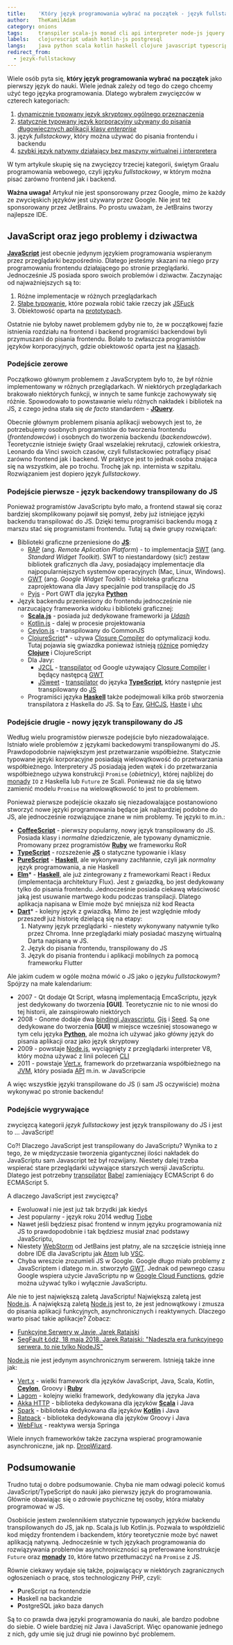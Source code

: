 ```yaml
---
title:    'Który język programowania wybrać na początek - język fullstackowy'
author:   TheKamilAdam
category: onions
tags:     transpiler scala-js monad cli api interpreter node-js jquery
labels:   clojurescript udash kotlin-js postgresql
langs:    java python scala kotlin haskell clojure javascript typescript purescript elm dart ruby ceylon
redirect_from:
  - jezyk-fullstackowy
---
```

Wiele osób pyta się,
**który język programowania wybrać na początek** jako pierwszy język do nauki.
Wiele jednak zależy od tego do czego chcemy użyć tego języka programowania.
Dlatego wybrałem zwycięzców w czterech kategoriach:
1. [dynamicznie typowany język skryptowy ogólnego przeznaczenia](/jezyk-skryptowy)
2. [statycznie typowany język korporacyjny używany do pisania długowiecznych aplikacji klasy *enterprise*](/jezyk-korporacyjny)
3. język *fullstackowy*, który można używać do pisania frontendu i backendu
4. [szybki język natywny działający bez maszyny wirtualnej i interpretera](/jezyk-natywny)

W tym artykule skupię się na zwycięzcy trzeciej kategorii,
świętym Graalu programowania webowego, 
czyli języku *fullstackowy*,
w którym można pisać zarówno frontend jak i backend.

**Ważna uwaga!**
Artykuł nie jest sponsorowany przez Google,
mimo że każdy ze zwycięskich języków jest używany przez Google.
Nie jest też sponsorowany przez JetBrains.
Po prostu uważam,
że JetBrains tworzy najlepsze IDE.

## JavaScript oraz jego problemy i dziwactwa
**[JavaScript]** jest obecnie jedynym językiem programowania wspieranym przez przeglądarki bezpośrednio.
Dlatego jesteśmy skazani na niego przy programowaniu frontendu działającego po stronie przeglądarki. 
Jednocześnie JS posiada sporo swoich problemów i dziwactw. Zaczynając od najważniejszych są to:
1. Różne implementacje w różnych przeglądarkach
2. [Słabe typowanie], które pozwala robić takie rzeczy jak [JSFuck] 
3. Obiektowość oparta na [prototypach](<https://pl.wikipedia.org/wiki/Prototyp_(oprogramowanie)>).

Ostatnie nie byłoby nawet problemem gdyby nie to,
że w początkowej fazie istnienia  rozdziału na frontend i backend
programiści backendowi byli przymuszani do pisania frontendu.
Bolało to zwłaszcza programistów języków korporacyjnych,
gdzie obiektowość oparta jest na [klasach](<https://pl.wikipedia.org/wiki/Klasa_(programowanie_obiektowe)>).

### Podejście zerowe
Początkowo głównym problemem z JavaScryptem było to,
że był różnie implementowany w różnych przeglądarkach.
W niektórych przeglądarkach brakowało niektórych funkcji,
w innych te same funkcje zachowywały się różnie.
Spowodowało to powstawanie wielu różnych nakładek i bibliotek na JS,
z czego jedna stała się *de facto* standardem - **[JQuery]**.

Obecnie głównym problemem pisania aplikacji webowych jest to,
że potrzebujemy osobnych programistów do tworzenia frontendu (*frontendowców*) 
i osobnych do tworzenia backendu (*backendowców*).
Teoretycznie istnieje święty Graal wszelakiej rekrutacji,
człowiek orkiestra,
Leonardo da Vinci swoich czasów,
czyli fullstackowiec potrafiący pisać zarówno frontend jak i backend.
W praktyce jest to jednak osoba znająca się na wszystkim, ale po trochu.
Trochę jak np. internista w szpitalu.
Rozwiązaniem jest dopiero język *fullstackowy*.

### Podejście pierwsze - język backendowy transpilowany do JS

Ponieważ programistów JavaScriptu było mało,
a frontend stawał się coraz bardziej skomplikowany pojawił się pomysł,
żeby już istniejące języki backendu transpilować do JS.
Dzięki temu programiści backendu mogą z marszu stać się programistami frontendu.
Tutaj są dwie grupy rozwiązań:
* Biblioteki graficzne przeniesione do **[JS]**:
  * [RAP] (ang. *Remote Aplication Platform*) - 
  to implementacja [SWT] (ang. *Standard Widget Toolkit*).
   SWT to niestandardowy (sic!) zestaw bibliotek graficznych dla Javy,
  posiadający implementacje dla najpopularniejszych systemów operacyjnych (Mac, Linux, Windows). 
  * [GWT] (ang. *Google Widget Toolkit*) - 
  biblioteka graficzna zaprojektowana dla Javy specjalnie pod transpilację do JS
  * [Pyjs] - Port GWT dla języka **[Python]**
* Język backendu przeniesiony do frontendu jednocześnie nie narzucający frameworka widoku i biblioteki graficznej:
  * **[Scala.js]** - posiada już dedykowane frameworki ja *[Udash]*
  * [Kotlin.js] - dalej w procesie projektowania
  * [Ceylon.js] - transpilowany do CommonJS
  * [ClojureScript]* - używa [Closure Compiler] do optymalizacji kodu.
Tutaj pojawia się gwiazdka ponieważ istnieją [różnice](<https://clojurescript.org/about/differences>) pomiędzy 
  **[Clojure]** i ClojureScript
  * Dla Javy: 
    * [J2CL] - [transpilator] od Google używający [Closure Compiler] i będący następcą [GWT]
    * [JSweet] - [transpilator] do  języka **[TypeScript]**, który następnie jest transpilowany do [JS]
  * Programiści języka **[Haskell]** także podejmowali kilka prób stworzenia transpilatora z Haskella do JS.
Są to [Fay], [GHCJS], [Haste] i [uhc]

### Podejście drugie - nowy język transpilowany do JS

Według wielu programistów pierwsze podejście było niezadowalające.
Istniało wiele problemów z językami backedowymi transpilowanymi do JS.
Prawdopodobnie największym jest przetwarzanie współbieżne.
Statycznie typowane języki korporacyjne posiadają wielowątkowość do przetwarzania współbieżnego.
Interpretery JS posiadają jeden wątek 
i do przetwarzania współbieżnego używa konstrukcji `Promise` (*obietnicy*),
której najbliżej do [monady](/posts-by-tags/monad) `IO` z Haskella lub `Future` ze Scali.
Ponieważ nie da się łatwo zamienić modelu `Promise` na wielowątkowość to jest to problemem.

Ponieważ pierwsze podejście okazało się niezadowalające postanowiono 
stworzyć nowe języki programowania będące jak najbardziej podobne do JS,
ale jednocześnie rozwiązujące znane w nim problemy.
Te języki to m.in.:
* **[CoffeeScript]** - pierwszy popularny, nowy język transpilowany do JS. Posiada klasy i *normalne* dziedziczenie,
ale typowany dynamicznie. Promowany przez programistów **[Ruby]** we frameworku RoR
* **[TypeScript]** - rozszeżenie **[JS]** o statyczne typowanie i klasy
* **[PureScript]** - **[Haskell]**, ale wykonywany zachłannie, 
czyli jak *normalny* język programowania, a nie Haskell
* **[Elm]*** - **[Haskell]**, ale już zintegrowany z frameworkami React i Redux (implementacja architektury Flux).
Jest z gwiazdką, bo jest dedykowany tylko do pisania frontendu.
Jednocześnie posiada ciekawą właściwość jaką jest usuwanie martwego kodu podczas transpilacji.
Dlatego aplikacja napisana w Elmie może być mniejsza niż kod Reacta 
* **[Dart]*** - kolejny język z gwiazdką. Mimo że jest względnie młody przeszedł już historię dzielącą się na etapy:
  1. Natywny język przeglądarki - niestety wykonywany natywnie tylko przez Chroma. 
Inne przeglądarki miały posiadać maszynę wirtualną Darta napisaną w JS.
  2. Język do pisania frontendu, transpilowany do JS
  3. Język do pisania frontendu i aplikacji mobilnych za pomocą frameworku Flutter

Ale jakim cudem w ogóle można mówić o JS jako o języku *fullstackowym*?
Spójrzy na małe kalendarium:
* 2007 - Qt dodaje Qt Script, własną implementacją EmcaScriptu, język jest dedykowany do tworzenia **[GUI]**. 
Teoretycznie nic to nie wnosi do tej historii, ale zainspirowało niektórych
* 2008 - Gnome dodaje dwa [bindingi Javascriptu](<https://wiki.gnome.org/JavaScript>), [Gjs] i [Seed].
Są one dedykowane do tworzenia **[GUI]** w miejsce wcześniej stosowanego w tym celu języka **[Python]**, 
ale można ich używać jako główny język do pisania aplikacji oraz jako język skryptowy
* 2009 - powstaje [Node.js], wyciągnięty z przeglądarki interpreter V8,
który można używać z linii poleceń [CLI]
* 2011 - powstaje [Vert.x], framework do przetwarzania współbieżnego na [JVM],
który posiada [API] m.in. w JavaScripcie

A więc wszystkie języki transpilowane do JS (i sam JS oczywiście) można wykonywać po stronie backendu! 

### Podejście wygrywające
zwycięzcą kategorii *język fullstackowy* jest język transpilowany do JS i jest to ... JavaScript!

Co?! Dlaczego JavaScript jest transpilowany do JavaScriptu?
Wynika to z tego, 
że w międzyczasie tworzenia gigantycznej ilości nakładek do JavaScriptu sam Javascript też był rozwijany.
Niestety dalej trzeba wspierać stare przeglądarki używające starszych wersji JavaScriptu.
Dlatego jest potrzebny [transpilator] [Babel] zamieniający ECMAScript 6 do ECMAScript 5.

A dlaczego JavaScript jest zwycięzcą?
* Ewoluował i nie jest już tak brzydki jak kiedyś
* Jest popularny - język roku 2014 według [Tiobe]
* Nawet jeśli będziesz pisać frontend w innym języku programowania niż JS to prawdopodobnie
i tak będziesz musiał znać podstawy JavaScriptu,
* Niestety [WebStorm] od JetBains jest płatny,
ale na szczęście istnieją inne dobre IDE dla JavaScriptu jak [Atom] lub [VSC].
* Chyba wreszcie zrozumieli JS w Google.
Google długo miało problemy z JavaScriptem i dlatego m.in. stworzyło [GWT].
Jednak od pewnego czasu Google wspiera użycie JavaScriptu np w [Google Cloud Functions],
gdzie można używać tylko i wyłącznie JavaScriptu.

Ale nie to jest największą zaletą JavaScriptu! 
Największą zaletą jest [Node.js].
A największą zaletą [Node.js] jest to,
że jest jednowątkowy i zmusza do pisania aplikacji funkcyjnych, asynchronicznych i reaktywnych.
Dlaczego warto pisać takie aplikacje?
Zobacz:
* [Funkcyjne Serwery w Javie, Jarek Ratajski ](<https://www.youtube.com/watch?v=QUJgD9t5jMw>)
* [SegFault Łódź, 18 maja 2018. Jarek Ratajski: "Nadeszła era funkcyjnego serwera, to nie tylko NodeJS"](<https://www.youtube.com/watch?v=ae0JuSrDUE0>)

[Node.js] nie jest jedynym asynchronicznym serwerem. Istnieją także inne jak:
* [Vert.x] - wielki framework dla języków JavaScript, Java, Scala, Kotlin, **[Ceylon]**, Groovy i **[Ruby]**
* [Lagom] - kolejny wielki framework, dedykowany dla języka Java
* [Akka HTTP] - biblioteka dedykowana dla języków **[Scala]** i Java
* [Spark] - biblioteka dedykowana dla języków **[Kotlin]** i Java
* [Ratpack] - biblioteka dedykowana dla języków Groovy i Java
* [WebFlux] - reaktywa wersja Springa

Wiele innych frameworków także zaczyna wspierać programowanie asynchroniczne,
jak np. [DropWizard]. 

## Podsumowanie

Trudno tutaj o dobre podsumowanie.
Chyba nie mam odwagi polecić komuś JavaScript/TypeScript do nauki jako pierwszy język do programowania.
Głównie obawiając się o zdrowie psychiczne tej osoby,
która miałaby programować w JS.
 
Osobiście jestem zwolennikiem statycznie typowanych języków backendu transpilowanych do JS,
jak np. Scala.js lub Kotlin.js.
Pozwala to współdzielić kod między frontendem i backendem,
który teoretycznie może być nawet aplikacją natywną.
Jednocześnie  w tych językach programowania
do rozwiązywania problemów asynchroniczności 
są preferowane konstrukcje `Future` oraz **[monady](/posts-by-tags/monad)** `IO`,
które łatwo przetłumaczyć na `Promise` z JS.

Równie ciekawy wydaje się także,
pojawiącący w niektórych zagranicznych ogłoszeniach o pracę,
stos technologiczny PHP,
czyli:
* **P**ureScript na frontendzie
* **H**askell na backandzie
* **P**ostgreSQL jako baza danych

Są to co prawda dwa języki programowania do nauki, 
ale bardzo podobne do siebie.
O wiele bardziej niż Java i JavaScript.
Więc opanowanie jednego z nich,
gdy umie się już drugi nie powinno być problemem.

[Słabe typowanie]: https://pl.wikipedia.org/wiki/Typowanie_s%C5%82abe
[JSFuck]: https://github.com/aemkei/jsfuck

[JQuery]: /posts-by-tags/jquery

[transpilator]: /posts-by-tags/transpiler

[Java]: /posts-by-langs/java
[Scala]: /posts-by-langs/scala
[Kotlin]: /posts-by-langs/kotlin
[ceylon]: /posts-by-langs/ceylon
[Clojure]: /posts-by-langs/clojure
[Haskell]: /posts-by-langs/haskell

[RAP]: https://www.eclipse.org/rap/
[SWT]: https://www.eclipse.org/swt/
[GWT]: http://www.gwtproject.org
[Pyjs]: http://pyjs.org/

[Scala.js]: /posts-by-tags/scala-js
[Kotlin.js]: /posts-by-tags/kotlin-js
[Ceylon.js]: https://ceylon-lang.org/documentation/1.3/reference/interoperability/js/
[ClojureScript]: https://clojurescript.org/

[Closure Compiler]: https://github.com/google/closure-compiler
[J2CL]: https://github.com/google/j2cl
[JSweet]: https://github.com/cincheo/jsweet

[Fay]: https://github.com/faylang/fay/wiki
[GHCJS]: https://github.com/ghcjs/ghcjs
[Haste]: https://github.com/valderman/haste-compiler
[uhc]: https://github.com/uhc/uhc

[JS]: /posts-by-langs/javascript
[JVM]: /posts-by-tags/jvm
[udash]: https://udash.io/

[JavaScript]: /posts-by-langs/javascript
[CoffeeScript]: /posts-by-langs/coffeescript
[TypeScript]: /posts-by-langs/typescript
[PureScript]: /posts-by-langs/purescript
[Elm]: /posts-by-langs/elm
[Dart]: /posts-by-langs/dart

[babeljs]: https://babeljs.io/

[Tiobe]: https://www.tiobe.com/tiobe-index/
[WebStorm]: https://www.jetbrains.com/webstorm/
[Atom]: https://ide.atom.io/
[VSC]: https://code.visualstudio.com/docs/
[Google Cloud Functions]: https://cloud.google.com/functions/

[Python]: /posts-by-langs/python
[Ruby]: /posts-by-langs/ruby
[Gjs]: https://gitlab.gnome.org/GNOME/gjs/blob/master/README.md
[Seed]: https://gitlab.gnome.org/GNOME/seed
[V8]: https://pl.wikipedia.org/wiki/V8_(silnik_JavaScript)
[Node.js]: https://en.wikipedia.org/wiki/Node.js
[Npm]: https://pl.wikipedia.org/wiki/Npm_(manager_pakiet%C3%B3w)
[Vert.x]: https://en.wikipedia.org/wiki/Vert.x

[Babel]: https://babeljs.io/
[Programowanie sterowane zdarzeniami]: https://pl.wikipedia.org/wiki/Programowanie_sterowane_zdarzeniami

[API]: /posts-by-tags/api
[CLI]: /posts-by-tags/cli

[Lagom]: https://github.com/lagom/lagom
[Akka HTTP]: https://github.com/akka/akka-http
[Spark]: https://github.com/perwendel/spark
[Ratpack]: https://github.com/ratpack/ratpack
[WebFlux]: https://docs.spring.io/spring/docs/current/spring-framework-reference/web-reactive.html
[DropWizard]: https://github.com/dropwizard/dropwizard